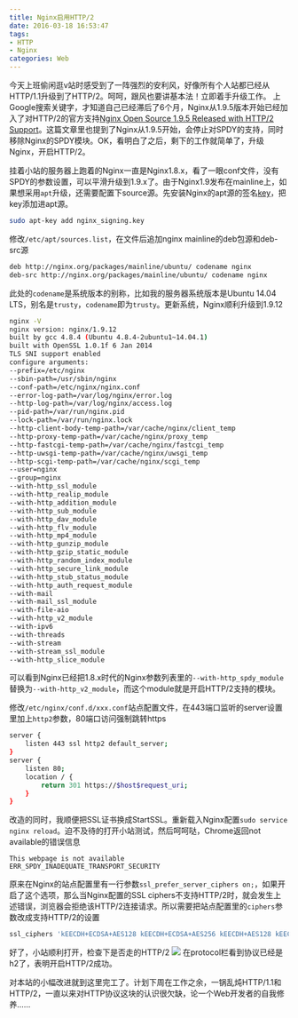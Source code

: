 ```yaml
---
title: Nginx启用HTTP/2
date: 2016-03-18 16:53:47
tags:
- HTTP
- Nginx
categories: Web
---
```

今天上班偷闲逛v站时感受到了一阵强烈的安利风，好像所有个人站都已经从HTTP/1.1升级到了HTTP/2。呵呵，跟风也要讲基本法！立即着手升级工作。
上Google搜索关键字，才知道自己已经滞后了6个月，Nginx从1.9.5版本开始已经加入了对HTTP/2的官方支持[Nginx Open Source 1.9.5 Released with HTTP/2 Support](https://www.nginx.com/blog/nginx-1-9-5/)。这篇文章里也提到了Nginx从1.9.5开始，会停止对SPDY的支持，同时移除Nginx的SPDY模块。OK，看明白了之后，剩下的工作就简单了，升级Nginx，开启HTTP/2。

挂着小站的服务器上跑着的Nginx一直是Nginx1.8.x，看了一眼conf文件，没有SPDY的参数设置，可以平滑升级到1.9.x了。由于Nginx1.9发布在mainline上，如果想采用`apt`升级，还需要配置下source源。先安装Nginx的apt源的签名[key](http://nginx.org/keys/nginx_signing.key)，把key添加进apt源。
```bash
sudo apt-key add nginx_signing.key
```
修改`/etc/apt/sources.list`，在文件后追加nginx mainline的deb包源和deb-src源
```bash
deb http://nginx.org/packages/mainline/ubuntu/ codename nginx
deb-src http://nginx.org/packages/mainline/ubuntu/ codename nginx
```
此处的`codename`是系统版本的别称，比如我的服务器系统版本是Ubuntu 14.04 LTS，别名是`trusty`，`codename`即为`trusty`。更新系统，Nginx顺利升级到1.9.12
```bash
nginx -V
nginx version: nginx/1.9.12
built by gcc 4.8.4 (Ubuntu 4.8.4-2ubuntu1~14.04.1)
built with OpenSSL 1.0.1f 6 Jan 2014
TLS SNI support enabled
configure arguments:
--prefix=/etc/nginx
--sbin-path=/usr/sbin/nginx
--conf-path=/etc/nginx/nginx.conf
--error-log-path=/var/log/nginx/error.log
--http-log-path=/var/log/nginx/access.log
--pid-path=/var/run/nginx.pid
--lock-path=/var/run/nginx.lock
--http-client-body-temp-path=/var/cache/nginx/client_temp
--http-proxy-temp-path=/var/cache/nginx/proxy_temp
--http-fastcgi-temp-path=/var/cache/nginx/fastcgi_temp
--http-uwsgi-temp-path=/var/cache/nginx/uwsgi_temp
--http-scgi-temp-path=/var/cache/nginx/scgi_temp
--user=nginx
--group=nginx
--with-http_ssl_module
--with-http_realip_module
--with-http_addition_module
--with-http_sub_module
--with-http_dav_module
--with-http_flv_module
--with-http_mp4_module
--with-http_gunzip_module
--with-http_gzip_static_module
--with-http_random_index_module
--with-http_secure_link_module
--with-http_stub_status_module
--with-http_auth_request_module
--with-mail
--with-mail_ssl_module
--with-file-aio
--with-http_v2_module
--with-ipv6
--with-threads
--with-stream
--with-stream_ssl_module
--with-http_slice_module
```
可以看到Nginx已经把1.8.x时代的Nginx参数列表里的`--with-http_spdy_module`替换为`--with-http_v2_module`，而这个module就是开启HTTP/2支持的模块。

修改`/etc/nginx/conf.d/xxx.conf`站点配置文件，在443端口监听的server设置里加上`http2`参数，80端口访问强制跳转https
```bash
server {
    listen 443 ssl http2 default_server;
}
server {
    listen 80;
    location / {
        return 301 https://$host$request_uri;
    }
}
```
改造的同时，我顺便把SSL证书换成StartSSL。重新载入Nginx配置`sudo service nginx reload`。迫不及待的打开小站测试，然后呵呵哒，Chrome返回not available的错误信息
```
This webpage is not available
ERR_SPDY_INADEQUATE_TRANSPORT_SECURITY
```
原来在Nginx的站点配置里有一行参数`ssl_prefer_server_ciphers on;`，如果开启了这个选项，那么当Nginx配置的SSL ciphers不支持HTTP/2时，就会发生上述错误，浏览器会拒绝该HTTP/2连接请求。所以需要把站点配置里的`ciphers`参数改成支持HTTP/2的设置
```bash
ssl_ciphers 'kEECDH+ECDSA+AES128 kEECDH+ECDSA+AES256 kEECDH+AES128 kEECDH+AES256 kEDH+AES128 kEDH+AES256 DES-CBC3-SHA +SHA !aNULL !eNULL !LOW !kECDH !DSS !MD5 !EXP !PSK !SRP !CAMELLIA !SEED';
```
好了，小站顺利打开，检查下是否走的HTTP/2
![](https://i.imgur.com/U8yLEgH.png)
在protocol栏看到协议已经是h2了，表明开启HTTP/2成功。

对本站的小幅改进就到这里完工了。计划下周在工作之余，一锅乱炖HTTP/1.1和HTTP/2，一直以来对HTTP协议这块的认识很欠缺，论一个Web开发者的自我修养……

